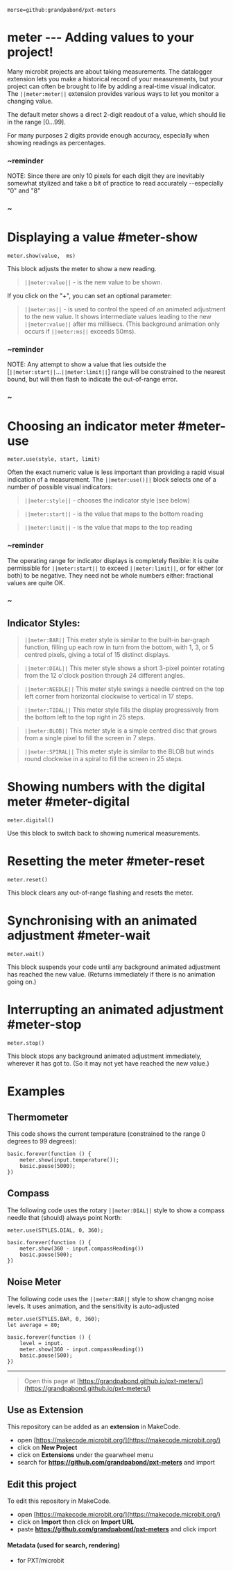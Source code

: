 ```package
morse=github:grandpabond/pxt-meters
```
# meter --- Adding values to your project!

Many microbit projects are about taking measurements. The datalogger extension lets you make a historical record 
of your measurements, but your project can often be brought to life by adding a real-time visual indicator.  
The  ``||meter:meter||`` extension provides various ways to let you monitor a changing value.

The default meter shows a direct 2-digit readout of a value, which should lie in the range [0...99].

For many purposes 2 digits provide enough accuracy, especially when showing readings as percentages.

### ~reminder
NOTE:  Since there are only 10 pixels for each digit they are inevitably somewhat stylized and take a bit of practice to read accurately --especially "0" and "8"
### ~

# Displaying a value #meter-show

```sig
meter.show(value,  ms)
```
This block adjusts the meter to show a new reading.

> ``||meter:value||`` - is the new value to be shown.

If you click on the "+", you can set an optional parameter:

> ``||meter:ms||`` - is used to control the speed of an animated adjustment to the new value. It shows intermediate values leading to the new ``||meter:value||`` after ms millisecs.  (This background animation only occurs if ``||meter:ms||`` exceeds 50ms).

### ~reminder
NOTE: Any attempt to show a value that lies outside the [``||meter:start||``...``||meter:limit||``] range will be constrained 
to the nearest bound, but will then flash to indicate the out-of-range error.
### ~

# Choosing an indicator meter #meter-use

```sig
meter.use(style, start, limit)
```
Often the exact numeric value is less important than providing a rapid visual indication of a measurement.
The ``||meter:use()||`` block selects one of a number of possible visual indicators:

> ``||meter:style||`` - chooses the indicator style (see below)

> ``||meter:start||`` - is the value that maps to the bottom reading

> ``||meter:limit||`` - is the value that maps to the top reading

### ~reminder
The operating range for indicator displays is completely flexible: it is quite permissible for ``||meter:start||`` 
to exceed ``||meter:limit||``, or for either (or both) to be negative. They need not be whole numbers either: 
fractional values are quite OK.
### ~

## Indicator Styles:
> ``||meter:BAR||``
This meter style is similar to the built-in bar-graph function, filling up each row in turn from the bottom, 
with 1, 3, or 5 centred pixels, giving a total of 15 distinct displays.

> ``||meter:DIAL||``
This meter style shows a short 3-pixel pointer rotating from the 12 o'clock position through 24 different angles.
  
> ``||meter:NEEDLE||``
This meter style swings a needle centred on the top left corner from horizontal clockwise to vertical in 17 steps.

> ``||meter:TIDAL||``
This meter style fills the display progressively from the bottom left to the top right in 25 steps.

> ``||meter:BLOB||``
This meter style is a simple centred disc that grows from a single pixel to fill the screen in 7 steps. 

> ``||meter:SPIRAL||``
This meter style is similar to the BLOB but winds round clockwise in a spiral to fill the screen in 25 steps.

# Showing numbers with the digital meter #meter-digital

```sig
meter.digital()
```
Use this block to switch back to showing numerical measurements.

# Resetting the meter #meter-reset

```sig
meter.reset()
```
This block clears any out-of-range flashing and resets the meter.

# Synchronising with an animated adjustment #meter-wait

```sig
meter.wait()
```
This block suspends your code until any background animated adjustment has reached the new value.
(Returns immediately if there is no animation going on.)

# Interrupting an animated adjustment #meter-stop

```sig
meter.stop()
```
This block stops any background animated adjustment immediately, wherever it has got to. 
(So it may not yet have reached the new value.)

# Examples

## Thermometer
This code shows the current temperature (constrained to the range 0 degrees to 99 degrees):
```block
basic.forever(function () {
    meter.show(input.temperature());
    basic.pause(5000);
})
```

## Compass
The following code uses the rotary ``||meter:DIAL||`` style to show a compass needle that (should) always point North:

```block
meter.use(STYLES.DIAL, 0, 360);

basic.forever(function () {
    meter.show(360 - input.compassHeading())
    basic.pause(500);
})
```


## Noise Meter
The following code uses the ``||meter:BAR||`` style to show changng noise levels. 
It uses animation, and the sensitivity is auto-adjusted

```block
meter.use(STYLES.BAR, 0, 360);
let average = 80;

basic.forever(function () {
    level = input.
    meter.show(360 - input.compassHeading())
    basic.pause(500);
})
```



- - - - - - - - - - - - - - - - - - - - - - - - - - - - - - - - - - - - - - 
> Open this page at [https://grandpabond.github.io/pxt-meters/](https://grandpabond.github.io/pxt-meters/)

## Use as Extension

This repository can be added as an **extension** in MakeCode.

* open [https://makecode.microbit.org/](https://makecode.microbit.org/)
* click on **New Project**
* click on **Extensions** under the gearwheel menu
* search for **https://github.com/grandpabond/pxt-meters** and import

## Edit this project

To edit this repository in MakeCode.

* open [https://makecode.microbit.org/](https://makecode.microbit.org/)
* click on **Import** then click on **Import URL**
* paste **https://github.com/grandpabond/pxt-meters** and click import

#### Metadata (used for search, rendering)

* for PXT/microbit
<script src="https://makecode.com/gh-pages-embed.js"></script><script>makeCodeRender("{{ site.makecode.home_url }}", "{{ site.github.owner_name }}/{{ site.github.repository_name }}");</script>

